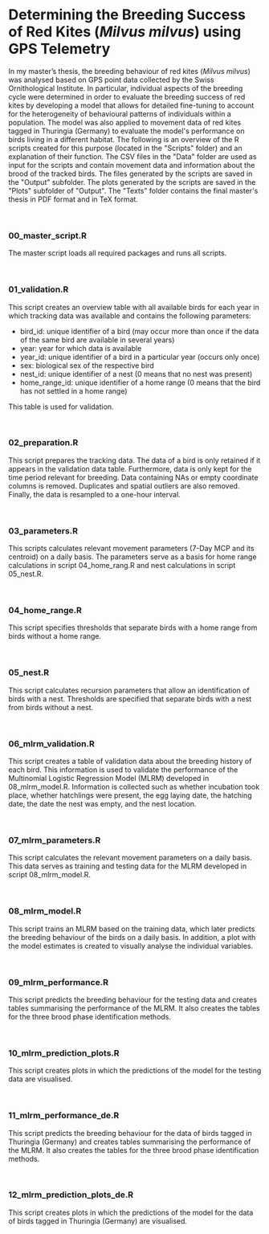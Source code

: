 # Determining the Breeding Success of Red Kites (*Milvus milvus*) using GPS Telemetry
In my master’s thesis, the breeding behaviour of red kites (*Milvus milvus*) was analysed based on GPS point data collected by the Swiss Ornithological Institute. In particular, individual aspects of the breeding cycle were determined in order to evaluate the breeding success of red kites by developing a model that allows for detailed fine-tuning to account for the heterogeneity of behavioural patterns of individuals within a population. The model was also applied to movement data of red kites tagged in Thuringia (Germany) to evaluate the model's performance on birds living in a different habitat. The following is an overview of the R scripts created for this purpose (located in the "Scripts" folder) and an explanation of their function. The CSV files in the "Data" folder are used as input for the scripts and contain movement data and information about the brood of the tracked birds. The files generated by the scripts are saved in the "Output" subfolder. The plots generated by the scripts are saved in the "Plots" subfolder of "Output". The "Texts" folder contains the final master's thesis in PDF format and in TeX format.

<br/>

### 00_master_script.R
The master script loads all required packages and runs all scripts.

<br/>

### 01_validation.R
This script creates an overview table with all available birds for each year in which tracking data was available and contains the following parameters:

- bird_id: unique identifier of a bird (may occur more than once if the data of the same bird are available in several years)
- year: year for which data is available
- year_id: unique identifier of a bird in a particular year (occurs only once)
- sex: biological sex of the respective bird
- nest_id: unique identifier of a nest (0 means that no nest was present)
- home_range_id: unique identifier of a home range (0 means that the bird has not settled in a home range)

This table is used for validation.

<br/>

### 02_preparation.R
This script prepares the tracking data. The data of a bird is only retained if it appears in the validation data table. Furthermore, data is only kept for the time period relevant for breeding. Data containing NAs or empty coordinate columns is removed. Duplicates and spatial outliers are also removed. Finally, the data is resampled to a one-hour interval.

<br/>

### 03_parameters.R
This scripts calculates relevant movement parameters (7-Day MCP and its centroid) on a daily basis. The parameters serve as a basis for home range calculations in script 04_home_rang.R and nest calculations in script 05_nest.R.

<br/>

### 04_home_range.R
This script specifies thresholds that separate birds with a home range from birds without a home range.

<br/>

### 05_nest.R
This script calculates recursion parameters that allow an identification of birds with a nest. Thresholds are specified that separate birds with a nest from birds without a nest.

<br/>

### 06_mlrm_validation.R
This script creates a table of validation data about the breeding history of each bird. This information is used to validate the performance of the Multinomial Logistic Regression Model (MLRM) developed in 08_mlrm_model.R. Information is collected such as whether incubation took place, whether hatchlings were present, the egg laying date, the hatching date, the date the nest was empty, and the nest location.

<br/>

### 07_mlrm_parameters.R
This script calculates the relevant movement parameters on a daily basis. This data serves as training and testing data for the MLRM developed in script 08_mlrm_model.R.

<br/>

### 08_mlrm_model.R
This script trains an MLRM based on the training data, which later predicts the breeding behaviour of the birds on a daily basis. In addition, a plot with the model estimates is created to visually analyse the individual variables.

<br/>

### 09_mlrm_performance.R
This script predicts the breeding behaviour for the testing data and creates tables summarising the performance of the MLRM. It also creates the tables for the three brood phase identification methods.

<br/>

### 10_mlrm_prediction_plots.R
This script creates plots in which the predictions of the model for the testing data are visualised.

<br/>

### 11_mlrm_performance_de.R
This script predicts the breeding behaviour for the data of birds tagged in Thuringia (Germany) and creates tables summarising the performance of the MLRM. It also creates the tables for the three brood phase identification methods.


<br/>

### 12_mlrm_prediction_plots_de.R
This script creates plots in which the predictions of the model for the data of birds tagged in Thuringia (Germany) are visualised.

